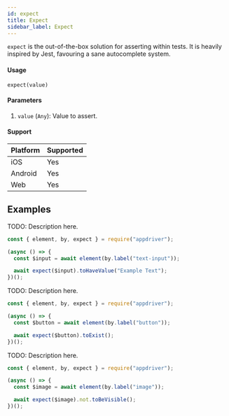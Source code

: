 ```yaml
---
id: expect
title: Expect
sidebar_label: Expect
---
```


`expect` is the out-of-the-box solution for asserting within tests. It is heavily inspired by Jest, favouring a sane autocomplete system.

#### Usage

```text
expect(value)
```

#### Parameters

1. `value` (`Any`): Value to assert.

#### Support

| Platform | Supported |
| -------- | --------- |
| iOS      | Yes       |
| Android  | Yes       |
| Web      | Yes       |

## Examples

TODO: Description here.

```javascript
const { element, by, expect } = require("appdriver");

(async () => {
  const $input = await element(by.label("text-input"));

  await expect($input).toHaveValue("Example Text");
})();
```

TODO: Description here.

```javascript
const { element, by, expect } = require("appdriver");

(async () => {
  const $button = await element(by.label("button"));

  await expect($button).toExist();
})();
```

TODO: Description here.

```javascript
const { element, by, expect } = require("appdriver");

(async () => {
  const $image = await element(by.label("image"));

  await expect($image).not.toBeVisible();
})();
```